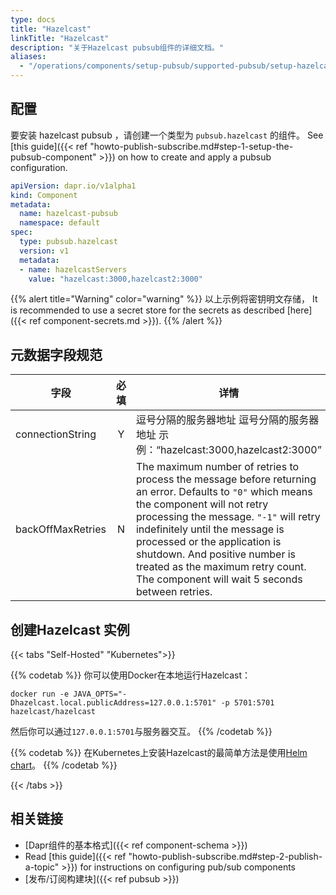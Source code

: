 ```yaml
---
type: docs
title: "Hazelcast"
linkTitle: "Hazelcast"
description: "关于Hazelcast pubsub组件的详细文档。"
aliases:
  - "/operations/components/setup-pubsub/supported-pubsub/setup-hazelcast/"
---
```


## 配置
要安装 hazelcast pubsub ，请创建一个类型为 `pubsub.hazelcast` 的组件。 See [this guide]({{< ref "howto-publish-subscribe.md#step-1-setup-the-pubsub-component" >}}) on how to create and apply a pubsub configuration.

```yaml
apiVersion: dapr.io/v1alpha1
kind: Component
metadata:
  name: hazelcast-pubsub
  namespace: default
spec:
  type: pubsub.hazelcast
  version: v1
  metadata:
  - name: hazelcastServers
    value: "hazelcast:3000,hazelcast2:3000"
```

{{% alert title="Warning" color="warning" %}}
以上示例将密钥明文存储， It is recommended to use a secret store for the secrets as described [here]({{< ref component-secrets.md >}}).
{{% /alert %}}

## 元数据字段规范

| 字段                | 必填 | 详情                                                                                                                                                                                                                                                                                                                                                                             | Example                            |
| ----------------- |:--:| ------------------------------------------------------------------------------------------------------------------------------------------------------------------------------------------------------------------------------------------------------------------------------------------------------------------------------------------------------------------------------ | ---------------------------------- |
| connectionString  | Y  | 逗号分隔的服务器地址 逗号分隔的服务器地址 示例：“hazelcast:3000,hazelcast2:3000”                                                                                                                                                                                                                                                                                                                      | `"hazelcast:3000,hazelcast2:3000"` |
| backOffMaxRetries | N  | The maximum number of retries to process the message before returning an error. Defaults to `"0"` which means the component will not retry processing the message. `"-1"` will retry indefinitely until the message is processed or the application is shutdown. And positive number is treated as the maximum retry count. The component will wait 5 seconds between retries. | `"3"`                              |


## 创建Hazelcast 实例

{{< tabs "Self-Hosted" "Kubernetes">}}

{{% codetab %}}
你可以使用Docker在本地运行Hazelcast：

```
docker run -e JAVA_OPTS="-Dhazelcast.local.publicAddress=127.0.0.1:5701" -p 5701:5701 hazelcast/hazelcast
```

然后你可以通过`127.0.0.1:5701`与服务器交互。
{{% /codetab %}}

{{% codetab %}}
在Kubernetes上安装Hazelcast的最简单方法是使用[Helm chart](https://github.com/helm/charts/tree/master/stable/hazelcast)。
{{% /codetab %}}

{{< /tabs >}}

## 相关链接
- [Dapr组件的基本格式]({{< ref component-schema >}})
- Read [this guide]({{< ref "howto-publish-subscribe.md#step-2-publish-a-topic" >}}) for instructions on configuring pub/sub components
- [发布/订阅构建块]({{< ref pubsub >}})